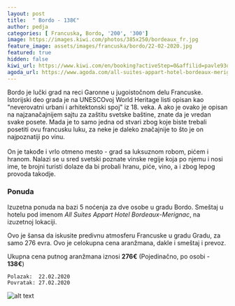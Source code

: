 ```yaml
---
layout: post
title:  " Bordo - 138€"
author: pedja
categories: [ Francuska, Bordo, '200', '300']
image: https://images.kiwi.com/photos/385x250/bordeaux_fr.jpg
feature_image: assets/images/francuska/bordo/22-02-2020.jpg
featured: true
hidden: false
kiwi_url: https://www.kiwi.com/en/booking?activeStep=0&affilid=pavle93odyssey&booking_token=A_F-cFx0Kbyc1G5e-lmrISrIghjAEqOOYMjFNFUig-ISQ0VOoOJEOCNOD0EAFrB7pH5uIlGGMHi0gFFWMfEOrjn_Af38QIT6jBMEAQPJPFp6DqT262He4QqFNEGe0NLVFPE4EHhkfuRZvkZyjRaCTDJMUevkg503qGhJ3U74T56LR6GJ08oSpSnMMFMtJtiqH7JkjFSy9Ap5JfW1AQ7FiUgqvZykkNvYAqGlqRE2-tI-V7-Nr5BU8xsGuzhn0PKjsAJbHnYeUutmi5DyMLDYjCevQ_g9J-F-QcbjwAapod3pGfnb2b52CbQf2SmpFBwFSYFLOCYVQLOrV8kOwkzxYUk9_7RcpkQMA2So8R4WeUhSAE-gW15gjSrajAO-dER4O75fOJuoMxiLeQOV99bB7hS2FF_cWUBQ6QfqMOUweXCGTHKRQo9URsgXmFgdRkNeAieIRcALMD599h0DqeYSUbjP5kL4q-GAP3_qRBtLK1JK2VQx2fHcJfMvbWSGkAmh6mKvfaOZQssJhWjqrqgLQLwpQRDKXO3VQzkGWOq-SNUSv7y0iYACs3aSkyvcznOCHOZOzreGh0Sf9-Udlzyed09r9NTeshQCYgGFCFtwcO7_Igj_0TtpsjMnr_pFuYjAIp2AEJTKC0fyAzY5NvAdATRqde05ZFgALXo94qYxhuAk%3D&currency=eur&deeplinkId=28383366890&flightsId=0ed82558478a000081f1fed7_0-25580498478a000099a2f93c_0-04982558478f0000a5885e97_0-25580ed84790000079caf868_0&handBags=0-0&holdBags=0-0&lang=en&passengers=2&price=92&session_identifier=YbBk9Zoa8kzQyPJPaEDvG%2F52XCeFBRqj4QqlBtyutu4%3D&session_token=X%2Bgiw2RU%2Fhin7Q%2FmuoZUS0vRKgZcm5EULJVJ9tatgICaUK7TP1gmG4NSys%2BIuLNCm3r92wdZFgE7ux28mkZST5x4rCiVU%2FF5aBGeHPJGR6%2FeVgFzyxLjf%2FkdU8Ry4%2FR2cgU9FBZ%2FY1Y1J7V5DU051VIiyqOV5lipDQyTY7p4MCXDEag6VV5Euh58uXZQH8jfTAcJq37JKQpSt4TbCpPm4uesA86XgXwRmrrUF5jUUjb64OMnKijerZfjTkiWkTnLzgxyjK5wFSTagtS1apEgZE9driR8VVSn%2FuldrlBJSFULzl1RDWr24MG9fNM5VCCS&token=A_F-cFx0Kbyc1G5e-lmrISrIghjAEqOOYMjFNFUig-ISQ0VOoOJEOCNOD0EAFrB7pH5uIlGGMHi0gFFWMfEOrjn_Af38QIT6jBMEAQPJPFp6DqT262He4QqFNEGe0NLVFPE4EHhkfuRZvkZyjRaCTDJMUevkg503qGhJ3U74T56LR6GJ08oSpSnMMFMtJtiqH7JkjFSy9Ap5JfW1AQ7FiUgqvZykkNvYAqGlqRE2-tI-V7-Nr5BU8xsGuzhn0PKjsAJbHnYeUutmi5DyMLDYjCevQ_g9J-F-QcbjwAapod3pGfnb2b52CbQf2SmpFBwFSYFLOCYVQLOrV8kOwkzxYUk9_7RcpkQMA2So8R4WeUhSAE-gW15gjSrajAO-dER4O75fOJuoMxiLeQOV99bB7hS2FF_cWUBQ6QfqMOUweXCGTHKRQo9URsgXmFgdRkNeAieIRcALMD599h0DqeYSUbjP5kL4q-GAP3_qRBtLK1JK2VQx2fHcJfMvbWSGkAmh6mKvfaOZQssJhWjqrqgLQLwpQRDKXO3VQzkGWOq-SNUSv7y0iYACs3aSkyvcznOCHOZOzreGh0Sf9-Udlzyed09r9NTeshQCYgGFCFtwcO7_Igj_0TtpsjMnr_pFuYjAIp2AEJTKC0fyAzY5NvAdATRqde05ZFgALXo94qYxhuAk%3D&user_id=86bfed55-21d7-4a38-a51e-73c29f7a1c7d
agoda_url: https://www.agoda.com/all-suites-appart-hotel-bordeaux-merignac/hotel/merignac-fr.html?checkin=2020-02-22&los=5&adults=2&rooms=1&cid=1833963&searchrequestid=ac5e6483-6238-4bab-bf46-262320dfdc07&travellerType=-1&tspTypes=3
---
```


Bordo je lučki grad na reci Garonne u jugoistočnom delu Francuske. Istorijski deo grada je na UNESCOvoj World Heritage listi opisan kao "neverovatni urbani i arhitektonski spoj" iz 18. veka. A ako je ovako je opisan na najzanačajnijem sajtu za zaštitu svetske baštine, znate da je vredan svake posete. Mada je to samo jedna od stvari zbog koje biste trebali posetiti ovu francusku luku, za neke je daleko značajnije to što je on najpoznatiji po vinu.
<br><br>
On je takođe i vrlo otmeno mesto - grad sa luksuznom robom, pićem i hranom. Nalazi se u sred svetski poznate vinske regije koja po njemu i nosi ime, te brojni turisti dolaze da bi probali hranu, piće, vino, a i zbog lepog provoda takodje. 

### Ponuda
Izuzetna ponuda na bazi 5 noćenja za dve osobe u gradu Bordo. Smeštaj u hotelu pod imenom *All Suites Appart Hotel Bordeaux-Merignac*, na izuzetnoj lokaciji.

Ovo je šansa da iskusite predivnu atmosferu Francuske u gradu Gradu, za samo 276 evra. Ovo je celokupna cena aranžmana, dakle i smeštaj i prevoz.

Ukupna cena putnog aranžmana iznosi **276€** (Pojedinačno, po osobi - **138€**)

```
Polazak:  22.02.2020
Povratak: 27.02.2020
```

![alt text]( http://pix6.agoda.net/hotelImages/142/142867/142867_16091917520046624282.jpg?s=800x600 "Bordo smestaj")

